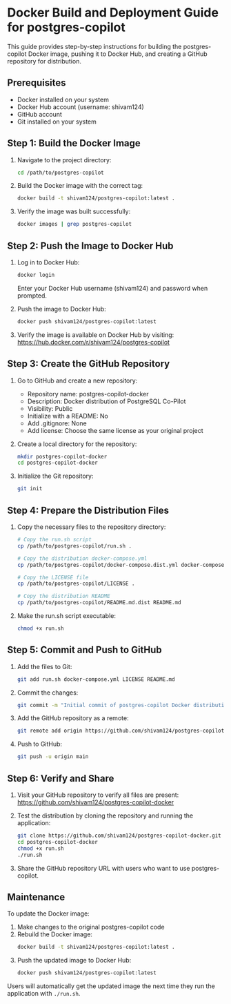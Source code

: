 # Docker Build and Deployment Guide for postgres-copilot

This guide provides step-by-step instructions for building the postgres-copilot Docker image, pushing it to Docker Hub, and creating a GitHub repository for distribution.

## Prerequisites

- Docker installed on your system
- Docker Hub account (username: shivam124)
- GitHub account
- Git installed on your system

## Step 1: Build the Docker Image

1. Navigate to the project directory:
   ```bash
   cd /path/to/postgres-copilot
   ```

2. Build the Docker image with the correct tag:
   ```bash
   docker build -t shivam124/postgres-copilot:latest .
   ```

3. Verify the image was built successfully:
   ```bash
   docker images | grep postgres-copilot
   ```

## Step 2: Push the Image to Docker Hub

1. Log in to Docker Hub:
   ```bash
   docker login
   ```
   Enter your Docker Hub username (shivam124) and password when prompted.

2. Push the image to Docker Hub:
   ```bash
   docker push shivam124/postgres-copilot:latest
   ```

3. Verify the image is available on Docker Hub by visiting:
   https://hub.docker.com/r/shivam124/postgres-copilot

## Step 3: Create the GitHub Repository

1. Go to GitHub and create a new repository:
   - Repository name: postgres-copilot-docker
   - Description: Docker distribution of PostgreSQL Co-Pilot
   - Visibility: Public
   - Initialize with a README: No
   - Add .gitignore: None
   - Add license: Choose the same license as your original project

2. Create a local directory for the repository:
   ```bash
   mkdir postgres-copilot-docker
   cd postgres-copilot-docker
   ```

3. Initialize the Git repository:
   ```bash
   git init
   ```

## Step 4: Prepare the Distribution Files

1. Copy the necessary files to the repository directory:
   ```bash
   # Copy the run.sh script
   cp /path/to/postgres-copilot/run.sh .
   
   # Copy the distribution docker-compose.yml
   cp /path/to/postgres-copilot/docker-compose.dist.yml docker-compose.yml
   
   # Copy the LICENSE file
   cp /path/to/postgres-copilot/LICENSE .
   
   # Copy the distribution README
   cp /path/to/postgres-copilot/README.md.dist README.md
   ```

2. Make the run.sh script executable:
   ```bash
   chmod +x run.sh
   ```

## Step 5: Commit and Push to GitHub

1. Add the files to Git:
   ```bash
   git add run.sh docker-compose.yml LICENSE README.md
   ```

2. Commit the changes:
   ```bash
   git commit -m "Initial commit of postgres-copilot Docker distribution"
   ```

3. Add the GitHub repository as a remote:
   ```bash
   git remote add origin https://github.com/shivam124/postgres-copilot-docker.git
   ```

4. Push to GitHub:
   ```bash
   git push -u origin main
   ```

## Step 6: Verify and Share

1. Visit your GitHub repository to verify all files are present:
   https://github.com/shivam124/postgres-copilot-docker

2. Test the distribution by cloning the repository and running the application:
   ```bash
   git clone https://github.com/shivam124/postgres-copilot-docker.git
   cd postgres-copilot-docker
   chmod +x run.sh
   ./run.sh
   ```

3. Share the GitHub repository URL with users who want to use postgres-copilot.

## Maintenance

To update the Docker image:

1. Make changes to the original postgres-copilot code
2. Rebuild the Docker image:
   ```bash
   docker build -t shivam124/postgres-copilot:latest .
   ```
3. Push the updated image to Docker Hub:
   ```bash
   docker push shivam124/postgres-copilot:latest
   ```

Users will automatically get the updated image the next time they run the application with `./run.sh`.
